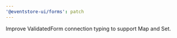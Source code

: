 ```yaml
---
'@eventstore-ui/forms': patch
---
```


Improve ValidatedForm connection typing to support Map and Set.
